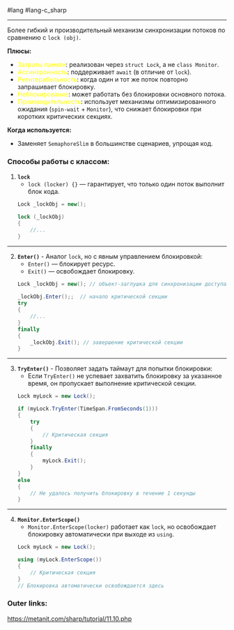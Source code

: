 #lang #lang-c_sharp 

---
Более гибкий и производительный механизм синхронизации потоков по сравнению с `lock (obj)`.

**Плюсы:**
- <font color="#ffff00">Затраты памяти</font>: реализован через `struct Lock`, а не `class Monitor`.
- <font color="#ffff00">Ассинхронность</font>: поддерживает `await` (в отличие от `lock`).
- <font color="#ffff00">Реентерабельность</font>: когда один и тот же поток повторно запрашивает блокировку.
- <font color="#ffff00">Неблокирование</font>: может работать без блокировки основного потока.
- <font color="#ffff00">Производительность</font>: использует механизмы оптимизированного ожидания (`spin-wait` + `Monitor`), что снижает блокировки при коротких критических секциях.

**Когда используется:**
- Заменяет `SemaphoreSlim` в большинстве сценариев, упрощая код.

### Способы работы с классом:

1. **`lock`**
	- `lock (locker) {}` — гарантирует, что только один поток выполнит блок кода.
	```csharp
	Lock _lockObj = new();
	
	lock (_lockObj)
	{
		//...
	}
	```
---
2. **`Enter()`** - Аналог `lock`, но с явным управлением блокировкой:
	- `Enter()` — блокирует ресурс.  
	- `Exit()` — освобождает блокировку.
	```csharp
	Lock _lockObj = new(); // объект-заглушка для синхронизации доступа
	 
	_lockObj.Enter();;  // начало критической секции
	try
	{
		//...
	}  
	finally 
	{ 
		_lockObj.Exit(); // завершение критической секции
	} 
	```
---
3. **`TryEnter()`** - Позволяет задать таймаут для попытки блокировки:
	- Если `TryEnter()` не успевает захватить блокировку за указанное время, он пропускает выполнение критической секции.
	```csharp
	Lock myLock = new Lock();
	
	if (myLock.TryEnter(TimeSpan.FromSeconds(1)))
	{
	    try
	    {
	        // Критическая секция
	    }
	    finally
	    {
	        myLock.Exit();
	    }
	}
	else
	{
	    // Не удалось получить блокировку в течение 1 секунды
	}
	```
---
4.  **`Monitor.EnterScope()`**
	 - `Monitor.EnterScope(locker)` работает как `lock`, но освобождает блокировку автоматически при выходе из `using`.
	```csharp
	Lock myLock = new Lock();
	
	using (myLock.EnterScope())
	{
	    // Критическая секция
	}
	// Блокировка автоматически освобождается здесь
	```

### Outer links:
https://metanit.com/sharp/tutorial/11.10.php